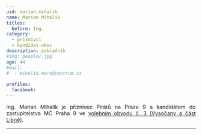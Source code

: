 ```yaml
---
uid: marian.mihalik
name: Marian Mihalík
titles:
  before: Ing.
category:
  - priznivci
  - kandidat-obec
description: pokladník
#img: people/.jpg
age: 44
#mail:
#  - mihalik.maro@centrum.cz
 
profiles:
  facebook: 
---
```

<p style='text-align: justify;'>
Ing. Marian Mihalík je příznivec Pirátů na Praze 9 a kandidátem do zastupitelstva MČ Praha 9 ve <a href="/komunalni-volby-2018/vysocany/" target="_self"><u>volebním obvodu č. 3 (Vysočany a část Libně)</u></a>.
</p>


---